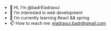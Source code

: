 - 👋 Hi, I’m @badrEladraoui
- 👀 I’m interested in web development
- 🌱 I’m currently learning React && spring
- 📫 How to reach me: eladraoui.badr@gmail.com

<!---
badrEladraoui1/badrEladraoui1 is a ✨ special ✨ repository because its `README.md` (this file) appears on your GitHub profile.
You can click the Preview link to take a look at your changes.
--->
